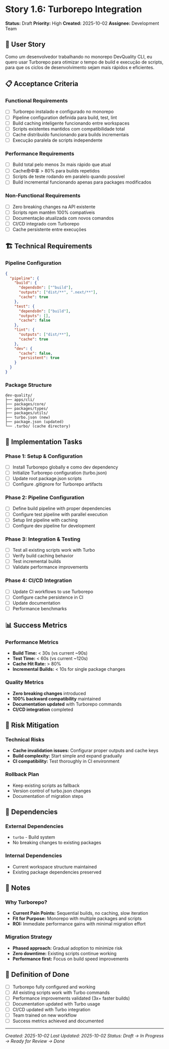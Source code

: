 # Story 1.6: Turborepo Integration

**Status:** Draft
**Priority:** High
**Created:** 2025-10-02
**Assignee:** Development Team

## 🎯 User Story

Como um desenvolvedor trabalhando no monorepo DevQuality CLI, eu quero usar Turborepo para otimizar o tempo de build e execução de scripts, para que os ciclos de desenvolvimento sejam mais rápidos e eficientes.

## 📋 Acceptance Criteria

### Functional Requirements
- [ ] Turborepo instalado e configurado no monorepo
- [ ] Pipeline configuration definida para build, test, lint
- [ ] Build caching inteligente funcionando entre workspaces
- [ ] Scripts existentes mantidos com compatibilidade total
- [ ] Cache distribuído funcionando para builds incrementais
- [ ] Execução paralela de scripts independente

### Performance Requirements
- [ ] Build total pelo menos 3x mais rápido que atual
- [ ] Cache命中率 > 80% para builds repetidos
- [ ] Scripts de teste rodando em paralelo quando possível
- [ ] Build incremental funcionando apenas para packages modificados

### Non-Functional Requirements
- [ ] Zero breaking changes na API existente
- [ ] Scripts npm mantêm 100% compatíveis
- [ ] Documentação atualizada com novos comandos
- [ ] CI/CD integrado com Turborepo
- [ ] Cache persistente entre execuções

## 🏗️ Technical Requirements

### Pipeline Configuration
```json
{
  "pipeline": {
    "build": {
      "dependsOn": ["^build"],
      "outputs": ["dist/**", ".next/**"],
      "cache": true
    },
    "test": {
      "dependsOn": ["build"],
      "outputs": [],
      "cache": false
    },
    "lint": {
      "outputs": ["dist/**"],
      "cache": true
    },
    "dev": {
      "cache": false,
      "persistent": true
    }
  }
}
```

### Package Structure
```
dev-quality/
├── apps/cli/
├── packages/core/
├── packages/types/
├── packages/utils/
├── turbo.json (new)
├── package.json (updated)
└── .turbo/ (cache directory)
```

## 🔧 Implementation Tasks

### Phase 1: Setup & Configuration
- [ ] Install Turborepo globally e como dev dependency
- [ ] Initialize Turborepo configuration (turbo.json)
- [ ] Update root package.json scripts
- [ ] Configure .gitignore for Turborepo artifacts

### Phase 2: Pipeline Configuration
- [ ] Define build pipeline with proper dependencies
- [ ] Configure test pipeline with parallel execution
- [ ] Setup lint pipeline with caching
- [ ] Configure dev pipeline for development

### Phase 3: Integration & Testing
- [ ] Test all existing scripts work with Turbo
- [ ] Verify build caching behavior
- [ ] Test incremental builds
- [ ] Validate performance improvements

### Phase 4: CI/CD Integration
- [ ] Update CI workflows to use Turborepo
- [ ] Configure cache persistence in CI
- [ ] Update documentation
- [ ] Performance benchmarks

## 📊 Success Metrics

### Performance Metrics
- **Build Time:** < 30s (vs current ~90s)
- **Test Time:** < 60s (vs current ~120s)
- **Cache Hit Rate:** > 80%
- **Incremental Builds:** < 10s for single package changes

### Quality Metrics
- **Zero breaking changes** introduced
- **100% backward compatibility** maintained
- **Documentation updated** with Turborepo commands
- **CI/CD integration** completed

## 🚨 Risk Mitigation

### Technical Risks
- **Cache invalidation issues:** Configurar proper outputs and cache keys
- **Build complexity:** Start simple and expand gradually
- **CI compatibility:** Test thoroughly in CI environment

### Rollback Plan
- Keep existing scripts as fallback
- Version control of turbo.json changes
- Documentation of migration steps

## 🔗 Dependencies

### External Dependencies
- `turbo` - Build system
- No breaking changes to existing packages

### Internal Dependencies
- Current workspace structure maintained
- Existing package dependencies preserved

## 📝 Notes

### Why Turborepo?
- **Current Pain Points:** Sequential builds, no caching, slow iteration
- **Fit for Purpose:** Monorepo with multiple packages and scripts
- **ROI:** Immediate performance gains with minimal migration effort

### Migration Strategy
- **Phased approach:** Gradual adoption to minimize risk
- **Zero downtime:** Existing scripts continue working
- **Performance first:** Focus on build speed improvements

## 🐛 Definition of Done

- [ ] Turborepo fully configured and working
- [ ] All existing scripts work with Turbo commands
- [ ] Performance improvements validated (3x+ faster builds)
- [ ] Documentation updated with Turbo usage
- [ ] CI/CD updated with Turbo integration
- [ ] Team trained on new workflow
- [ ] Success metrics achieved and documented

---

*Created: 2025-10-02*
*Last Updated: 2025-10-02*
*Status: Draft → In Progress → Ready for Review → Done*